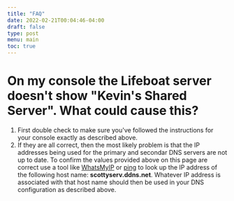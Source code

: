```yaml
---
title: "FAQ"
date: 2022-02-21T00:04:46-04:00
draft: false
type: post
menu: main
toc: true
---
```


# On my console the Lifeboat server doesn't show "Kevin's Shared Server". What could cause this?

1. First double check to make sure you've followed the instructions for your console exactly as described above. 
1. If they are all correct, then the most likely problem is that the IP addresses being used for the primary and secondar DNS servers are not up to date. To confirm the values provided above on this page are correct use a tool like [WhatsMyIP](https://www.whatismyip.com/dns-lookup/) or [ping](https://phoenixnap.com/kb/linux-ping-command-examples) to look up the IP address of the following host name: **scottyserv.ddns.net**. Whatever IP address is associated with that host name should then be used in your DNS configuration as described above.
